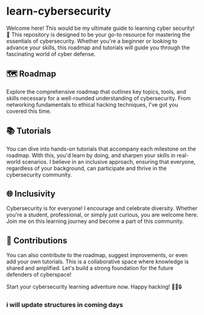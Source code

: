 # learn-cybersecurity

Welcome here! This would be my ultimate guide to learning cyber security! 🚀 This repository is designed to be your go-to resource for mastering the essentials of cybersecurity. Whether you're a beginner or looking to advance your skills, this roadmap and tutorials will guide you through the fascinating world of cyber defense.

## 🗺️ Roadmap

Explore the comprehensive roadmap that outlines key topics, tools, and skills necessary for a well-rounded understanding of cybersecurity. From networking fundamentals to ethical hacking techniques, I've got you covered this time.

## 📚 Tutorials

You can dive into hands-on tutorials that accompany each milestone on the roadmap. With this, you'd learn by doing, and sharpen your skills in real-world scenarios. I believe in an inclusive approach, ensuring that everyone, regardless of your background, can participate and thrive in the cybersecurity community.

## 🌐 Inclusivity

Cybersecurity is for everyone! I encourage and celebrate diversity. Whether you're a student, professional, or simply just curious, you are welcome here. Join me on this learning journey and become a part of this community.

## 🤝 Contributions

You can also contribute to the roadmap, suggest improvements, or even add your own tutorials. This is a collaborative space where knowledge is shared and amplified. Let's build a strong foundation for the future defenders of cyberspace!

Start your cybersecurity learning adventure now. Happy hacking! 👨‍💻🔒

### i will update structures in coming days
